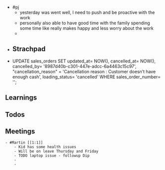 - #pj
	- yesterday was went well, I need to push and be proactive with the work
	- personally also able to have good time with the family spending some time like really makes happy and less worry about the work
	-
- ## Strachpad
- UPDATE  sales_orders SET updated_at= NOW(), cancelled_at= NOW(), cancelled_by= '8987d40b-c301-447e-adcc-6a4463c15c97', "cancellation_reason" = 'Cancellation reason : Customer doesn’t have enough cash', loading_status= 'cancelled' WHERE sales_order_number= '';
## Learnings
## Todos
## Meetings
	- #Martin [[1:1]]
		- Kid has some health issues
		- Will be on leave Thursday and Friday
		- TODO laptop issue - followup Dip
		-
		-